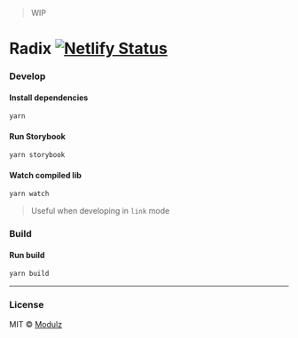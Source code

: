> WIP

# Radix [![Netlify Status](https://api.netlify.com/api/v1/badges/910bf27a-b1f4-43c5-bd5b-dff35ddaf921/deploy-status)](https://app.netlify.com/sites/modulz-radix/deploys)

### Develop

#### Install dependencies

```sh
yarn
```

#### Run Storybook

```sh
yarn storybook
```

#### Watch compiled lib

```sh
yarn watch
```

> Useful when developing in `link` mode

### Build

#### Run build

```sh
yarn build
```

---

### License

MIT © [Modulz](https://modulz.app)
